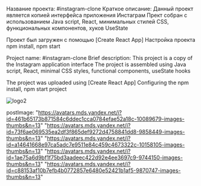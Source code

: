 Название проекта: #instagram-clone
Краткое описание: Данный  проект является копией интерфейса приложения Инстаграм 
Прект собран с использованием Java script, React, минимальных стилей CSS, функциональных компонентов, хуков UseState  

Проект был загружен с помощью [Create React App]
Настройка проекта npm install, npm start

Project name: #instagram-clone
Brief description: This project is a copy of the Instagram application interface 
The project is assembled using Java script, React, minimal CSS styles, functional components, useState hooks 

The project was uploaded using [Create React App]
Configuring the npm install, npm start project



![logo2](https://github.com/kark4rasev/instagram-clone/assets/91518057/52e3f6d7-0397-4e8b-8351-3a89c368fedc)

postImage: "https://avatars.mds.yandex.net/i?id=461b65173b871584c6ddec1cca0784efae52a18c-10089679-images-thumbs&n=13"
           "https://avatars.mds.yandex.net/i?id=73f6ae069535ea2df3f865def9272d4758841dd8-9858449-images-thumbs&n=13"
           "https://avatars.mds.yandex.net/i?id=a14641668e97ca5adc7e9511e84c459c4673322c-10158105-images-thumbs&n=13"
           "https://avatars.mds.yandex.net/i?id=1ae75a6d9bf1f75bd3aadeec422d92e4ee3697c9-9744150-images-thumbs&n=13"
           "https://avatars.mds.yandex.net/i?id=c88153af10b7efb4b0772857e6480e52421b1af5-9870747-images-thumbs&n=13"
